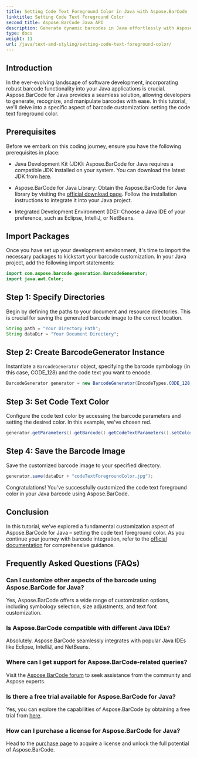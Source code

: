 ```yaml
---
title: Setting Code Text Foreground Color in Java with Aspose.BarCode
linktitle: Setting Code Text Foreground Color
second_title: Aspose.BarCode Java API
description: Generate dynamic barcodes in Java effortlessly with Aspose.BarCode. Customize code text foreground color with ease using our step-by-step guide.
type: docs
weight: 11
url: /java/text-and-styling/setting-code-text-foreground-color/
---
```


## Introduction
In the ever-evolving landscape of software development, incorporating robust barcode functionality into your Java applications is crucial. Aspose.BarCode for Java provides a seamless solution, allowing developers to generate, recognize, and manipulate barcodes with ease. In this tutorial, we'll delve into a specific aspect of barcode customization: setting the code text foreground color.

## Prerequisites
Before we embark on this coding journey, ensure you have the following prerequisites in place:

- Java Development Kit (JDK): Aspose.BarCode for Java requires a compatible JDK installed on your system. You can download the latest JDK from [here](https://www.oracle.com/java/technologies/javase-downloads.html).

- Aspose.BarCode for Java Library: Obtain the Aspose.BarCode for Java library by visiting the [official download page](https://releases.aspose.com/barcode/java/). Follow the installation instructions to integrate it into your Java project.

- Integrated Development Environment (IDE): Choose a Java IDE of your preference, such as Eclipse, IntelliJ, or NetBeans.

## Import Packages
Once you have set up your development environment, it's time to import the necessary packages to kickstart your barcode customization. In your Java project, add the following import statements:

```java
import com.aspose.barcode.generation.BarcodeGenerator;
import java.awt.Color;
```

## Step 1: Specify Directories
Begin by defining the paths to your document and resource directories. This is crucial for saving the generated barcode image to the correct location.

```java
String path = "Your Directory Path";
String dataDir = "Your Document Directory";
```

## Step 2: Create BarcodeGenerator Instance
Instantiate a `BarcodeGenerator` object, specifying the barcode symbology (in this case, CODE_128) and the code text you want to encode.

```java
BarcodeGenerator generator = new BarcodeGenerator(EncodeTypes.CODE_128, "12345678");
```

## Step 3: Set Code Text Color
Configure the code text color by accessing the barcode parameters and setting the desired color. In this example, we've chosen red.

```java
generator.getParameters().getBarcode().getCodeTextParameters().setColor(Color.RED);
```

## Step 4: Save the Barcode Image
Save the customized barcode image to your specified directory.

```java
generator.save(dataDir + "codeTextForegroundColor.jpg");
```

Congratulations! You've successfully customized the code text foreground color in your Java barcode using Aspose.BarCode.

## Conclusion
In this tutorial, we've explored a fundamental customization aspect of Aspose.BarCode for Java – setting the code text foreground color. As you continue your journey with barcode integration, refer to the [official documentation](https://reference.aspose.com/barcode/java/) for comprehensive guidance.

## Frequently Asked Questions (FAQs)

### Can I customize other aspects of the barcode using Aspose.BarCode for Java?
Yes, Aspose.BarCode offers a wide range of customization options, including symbology selection, size adjustments, and text font customization.

### Is Aspose.BarCode compatible with different Java IDEs?
Absolutely. Aspose.BarCode seamlessly integrates with popular Java IDEs like Eclipse, IntelliJ, and NetBeans.

### Where can I get support for Aspose.BarCode-related queries?
Visit the [Aspose.BarCode forum](https://forum.aspose.com/c/barcode/13) to seek assistance from the community and Aspose experts.

### Is there a free trial available for Aspose.BarCode for Java?
Yes, you can explore the capabilities of Aspose.BarCode by obtaining a free trial from [here](https://releases.aspose.com/).

### How can I purchase a license for Aspose.BarCode for Java?
Head to the [purchase page](https://purchase.aspose.com/buy) to acquire a license and unlock the full potential of Aspose.BarCode.


